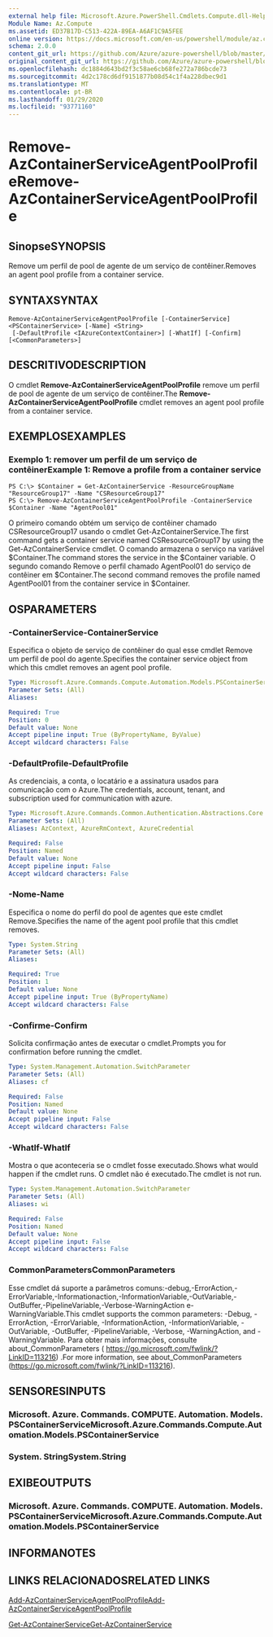 ```yaml
---
external help file: Microsoft.Azure.PowerShell.Cmdlets.Compute.dll-Help.xml
Module Name: Az.Compute
ms.assetid: ED37B17D-C513-422A-89EA-A6AF1C9A5FEE
online version: https://docs.microsoft.com/en-us/powershell/module/az.compute/remove-azcontainerserviceagentpoolprofile
schema: 2.0.0
content_git_url: https://github.com/Azure/azure-powershell/blob/master/src/Compute/Compute/help/Remove-AzContainerServiceAgentPoolProfile.md
original_content_git_url: https://github.com/Azure/azure-powershell/blob/master/src/Compute/Compute/help/Remove-AzContainerServiceAgentPoolProfile.md
ms.openlocfilehash: dc1884d643bd2f3c58ae6cb68fe272a786bcde73
ms.sourcegitcommit: 4d2c178cd6df9151877b08d54c1f4a228dbec9d1
ms.translationtype: MT
ms.contentlocale: pt-BR
ms.lasthandoff: 01/29/2020
ms.locfileid: "93771160"
---
```

# <span data-ttu-id="ba0f9-101">Remove-AzContainerServiceAgentPoolProfile</span><span class="sxs-lookup"><span data-stu-id="ba0f9-101">Remove-AzContainerServiceAgentPoolProfile</span></span>

## <span data-ttu-id="ba0f9-102">Sinopse</span><span class="sxs-lookup"><span data-stu-id="ba0f9-102">SYNOPSIS</span></span>
<span data-ttu-id="ba0f9-103">Remove um perfil de pool de agente de um serviço de contêiner.</span><span class="sxs-lookup"><span data-stu-id="ba0f9-103">Removes an agent pool profile from a container service.</span></span>

## <span data-ttu-id="ba0f9-104">SYNTAX</span><span class="sxs-lookup"><span data-stu-id="ba0f9-104">SYNTAX</span></span>

```
Remove-AzContainerServiceAgentPoolProfile [-ContainerService] <PSContainerService> [-Name] <String>
 [-DefaultProfile <IAzureContextContainer>] [-WhatIf] [-Confirm] [<CommonParameters>]
```

## <span data-ttu-id="ba0f9-105">DESCRITIVO</span><span class="sxs-lookup"><span data-stu-id="ba0f9-105">DESCRIPTION</span></span>
<span data-ttu-id="ba0f9-106">O cmdlet **Remove-AzContainerServiceAgentPoolProfile** remove um perfil de pool de agente de um serviço de contêiner.</span><span class="sxs-lookup"><span data-stu-id="ba0f9-106">The **Remove-AzContainerServiceAgentPoolProfile** cmdlet removes an agent pool profile from a container service.</span></span>

## <span data-ttu-id="ba0f9-107">EXEMPLOS</span><span class="sxs-lookup"><span data-stu-id="ba0f9-107">EXAMPLES</span></span>

### <span data-ttu-id="ba0f9-108">Exemplo 1: remover um perfil de um serviço de contêiner</span><span class="sxs-lookup"><span data-stu-id="ba0f9-108">Example 1: Remove a profile from a container service</span></span>
```
PS C:\> $Container = Get-AzContainerService -ResourceGroupName "ResourceGroup17" -Name "CSResourceGroup17" 
PS C:\> Remove-AzContainerServiceAgentPoolProfile -ContainerService $Container -Name "AgentPool01"
```

<span data-ttu-id="ba0f9-109">O primeiro comando obtém um serviço de contêiner chamado CSResourceGroup17 usando o cmdlet Get-AzContainerService.</span><span class="sxs-lookup"><span data-stu-id="ba0f9-109">The first command gets a container service named CSResourceGroup17 by using the Get-AzContainerService cmdlet.</span></span>
<span data-ttu-id="ba0f9-110">O comando armazena o serviço na variável $Container.</span><span class="sxs-lookup"><span data-stu-id="ba0f9-110">The command stores the service in the $Container variable.</span></span>
<span data-ttu-id="ba0f9-111">O segundo comando Remove o perfil chamado AgentPool01 do serviço de contêiner em $Container.</span><span class="sxs-lookup"><span data-stu-id="ba0f9-111">The second command removes the profile named AgentPool01 from the container service in $Container.</span></span>

## <span data-ttu-id="ba0f9-112">OS</span><span class="sxs-lookup"><span data-stu-id="ba0f9-112">PARAMETERS</span></span>

### <span data-ttu-id="ba0f9-113">-ContainerService</span><span class="sxs-lookup"><span data-stu-id="ba0f9-113">-ContainerService</span></span>
<span data-ttu-id="ba0f9-114">Especifica o objeto de serviço de contêiner do qual esse cmdlet Remove um perfil de pool do agente.</span><span class="sxs-lookup"><span data-stu-id="ba0f9-114">Specifies the container service object from which this cmdlet removes an agent pool profile.</span></span>

```yaml
Type: Microsoft.Azure.Commands.Compute.Automation.Models.PSContainerService
Parameter Sets: (All)
Aliases:

Required: True
Position: 0
Default value: None
Accept pipeline input: True (ByPropertyName, ByValue)
Accept wildcard characters: False
```

### <span data-ttu-id="ba0f9-115">-DefaultProfile</span><span class="sxs-lookup"><span data-stu-id="ba0f9-115">-DefaultProfile</span></span>
<span data-ttu-id="ba0f9-116">As credenciais, a conta, o locatário e a assinatura usados para comunicação com o Azure.</span><span class="sxs-lookup"><span data-stu-id="ba0f9-116">The credentials, account, tenant, and subscription used for communication with azure.</span></span>

```yaml
Type: Microsoft.Azure.Commands.Common.Authentication.Abstractions.Core.IAzureContextContainer
Parameter Sets: (All)
Aliases: AzContext, AzureRmContext, AzureCredential

Required: False
Position: Named
Default value: None
Accept pipeline input: False
Accept wildcard characters: False
```

### <span data-ttu-id="ba0f9-117">-Nome</span><span class="sxs-lookup"><span data-stu-id="ba0f9-117">-Name</span></span>
<span data-ttu-id="ba0f9-118">Especifica o nome do perfil do pool de agentes que este cmdlet Remove.</span><span class="sxs-lookup"><span data-stu-id="ba0f9-118">Specifies the name of the agent pool profile that this cmdlet removes.</span></span>

```yaml
Type: System.String
Parameter Sets: (All)
Aliases:

Required: True
Position: 1
Default value: None
Accept pipeline input: True (ByPropertyName)
Accept wildcard characters: False
```

### <span data-ttu-id="ba0f9-119">-Confirme</span><span class="sxs-lookup"><span data-stu-id="ba0f9-119">-Confirm</span></span>
<span data-ttu-id="ba0f9-120">Solicita confirmação antes de executar o cmdlet.</span><span class="sxs-lookup"><span data-stu-id="ba0f9-120">Prompts you for confirmation before running the cmdlet.</span></span>

```yaml
Type: System.Management.Automation.SwitchParameter
Parameter Sets: (All)
Aliases: cf

Required: False
Position: Named
Default value: None
Accept pipeline input: False
Accept wildcard characters: False
```

### <span data-ttu-id="ba0f9-121">-WhatIf</span><span class="sxs-lookup"><span data-stu-id="ba0f9-121">-WhatIf</span></span>
<span data-ttu-id="ba0f9-122">Mostra o que aconteceria se o cmdlet fosse executado.</span><span class="sxs-lookup"><span data-stu-id="ba0f9-122">Shows what would happen if the cmdlet runs.</span></span> <span data-ttu-id="ba0f9-123">O cmdlet não é executado.</span><span class="sxs-lookup"><span data-stu-id="ba0f9-123">The cmdlet is not run.</span></span>

```yaml
Type: System.Management.Automation.SwitchParameter
Parameter Sets: (All)
Aliases: wi

Required: False
Position: Named
Default value: None
Accept pipeline input: False
Accept wildcard characters: False
```

### <span data-ttu-id="ba0f9-124">CommonParameters</span><span class="sxs-lookup"><span data-stu-id="ba0f9-124">CommonParameters</span></span>
<span data-ttu-id="ba0f9-125">Esse cmdlet dá suporte a parâmetros comuns:-debug,-ErrorAction,-ErrorVariable,-Informationaction,-InformationVariable,-OutVariable,-OutBuffer,-PipelineVariable,-Verbose-WarningAction e-WarningVariable.</span><span class="sxs-lookup"><span data-stu-id="ba0f9-125">This cmdlet supports the common parameters: -Debug, -ErrorAction, -ErrorVariable, -InformationAction, -InformationVariable, -OutVariable, -OutBuffer, -PipelineVariable, -Verbose, -WarningAction, and -WarningVariable.</span></span> <span data-ttu-id="ba0f9-126">Para obter mais informações, consulte about_CommonParameters ( https://go.microsoft.com/fwlink/?LinkID=113216) .</span><span class="sxs-lookup"><span data-stu-id="ba0f9-126">For more information, see about_CommonParameters (https://go.microsoft.com/fwlink/?LinkID=113216).</span></span>

## <span data-ttu-id="ba0f9-127">SENSORES</span><span class="sxs-lookup"><span data-stu-id="ba0f9-127">INPUTS</span></span>

### <span data-ttu-id="ba0f9-128">Microsoft. Azure. Commands. COMPUTE. Automation. Models. PSContainerService</span><span class="sxs-lookup"><span data-stu-id="ba0f9-128">Microsoft.Azure.Commands.Compute.Automation.Models.PSContainerService</span></span>

### <span data-ttu-id="ba0f9-129">System. String</span><span class="sxs-lookup"><span data-stu-id="ba0f9-129">System.String</span></span>

## <span data-ttu-id="ba0f9-130">EXIBE</span><span class="sxs-lookup"><span data-stu-id="ba0f9-130">OUTPUTS</span></span>

### <span data-ttu-id="ba0f9-131">Microsoft. Azure. Commands. COMPUTE. Automation. Models. PSContainerService</span><span class="sxs-lookup"><span data-stu-id="ba0f9-131">Microsoft.Azure.Commands.Compute.Automation.Models.PSContainerService</span></span>

## <span data-ttu-id="ba0f9-132">INFORMA</span><span class="sxs-lookup"><span data-stu-id="ba0f9-132">NOTES</span></span>

## <span data-ttu-id="ba0f9-133">LINKS RELACIONADOS</span><span class="sxs-lookup"><span data-stu-id="ba0f9-133">RELATED LINKS</span></span>

[<span data-ttu-id="ba0f9-134">Add-AzContainerServiceAgentPoolProfile</span><span class="sxs-lookup"><span data-stu-id="ba0f9-134">Add-AzContainerServiceAgentPoolProfile</span></span>](./Add-AzContainerServiceAgentPoolProfile.md)

[<span data-ttu-id="ba0f9-135">Get-AzContainerService</span><span class="sxs-lookup"><span data-stu-id="ba0f9-135">Get-AzContainerService</span></span>](./Get-AzContainerService.md)


